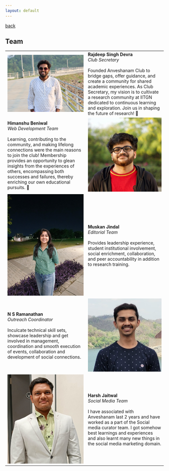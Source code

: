 ```yaml
---
layout: default
---
```


[back](./)

## Team

| | |
|-|-|
| <img src="./teams/Rajdeep.JPG" > | **Rajdeep Singh Devra** <br/> _Club Secretary_ <br/> <br/> Founded Anveshanam Club to bridge gaps, offer guidance, and create a community for shared academic experiences. As Club Secretary, my vision is to cultivate a research community at IITGN dedicated to continuous learning and exploration. Join us in shaping the future of research! 🚀  |
| **Himanshu Beniwal** <br/> _Web Development Team_ <br/> <br/> Learning, contributing to the community, and making lifelong connections were the main reasons to join the club! Membership provides an opportunity to glean insights from the experiences of others, encompassing both successes and failures, thereby enriching our own educational pursuits. 🌟 | <img src="./teams/himanshubeniwal.jpg" >| 
| <img src="./teams/muskanjindal.jpg" > | **Muskan Jindal** <br/> _Editorial Team_ <br/> <br/> Provides leadership experience, student institutional involvement, social enrichment, collaboration, and peer accountability in addition to research training. |
| **N S Ramanathan** <br/> _Outreach Coordinator_ <br/> <br/> Inculcate technical skill sets, showcase leadership and get involved in management, coordination and smooth execution of events, collaboration and development of social connections. | <img src="./teams/nsramanathan.jpg" >| 
| <img src="./teams/harshjaitwal.jpg" > | **Harsh Jaitwal** <br/> _Social Media Team_ <br/> <br/> I have associated with Anveshanam last 2 years and have worked as a part of the Social media curator team. I got somehow best learnings and experiences and also learnt many new things in the social media marketing domain.  |
